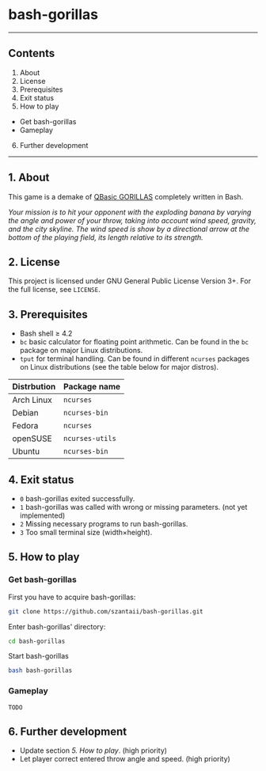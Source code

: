 # bash-gorillas

***

## Contents
 1. About
 2. License
 3. Prerequisites
 4. Exit status
 5. How to play
  * Get bash-gorillas
  * Gameplay
 6. Further development

***

## 1. About

This game is a demake of [QBasic GORILLAS](http://en.wikipedia.org/wiki/Gorillas_%28video_game%29) completely written in Bash.

*Your mission is to hit your opponent with the exploding banana by varying the angle and power of your throw, taking into account wind speed, gravity, and the city skyline. The wind speed is show by a directional arrow at the bottom of the playing field, its length relative to its strength.*

## 2. License

This project is licensed under GNU General Public License Version 3+. For the full license, see `LICENSE`.

## 3. Prerequisites

 * Bash shell ≥ 4.2
 * `bc` basic calculator for floating point arithmetic. Can be found in the `bc` package on major Linux distributions.
 * `tput` for terminal handling. Can be found in different `ncurses` packages on Linux distributions (see the table below for major distros).

| Distrbution | Package name    |
| ----------- | --------------- |
| Arch Linux  | `ncurses`       |
| Debian      | `ncurses-bin`   |
| Fedora      | `ncurses`       |
| openSUSE    | `ncurses-utils` |
| Ubuntu      | `ncurses-bin`   |

## 4. Exit status
 * `0` bash-gorillas exited successfully.
 * `1` bash-gorillas was called with wrong or missing parameters. (not yet implemented)
 * `2` Missing necessary programs to run bash-gorillas.
 * `3` Too small terminal size (width×height).

## 5. How to play

### Get bash-gorillas

First you have to acquire bash-gorillas:

```bash
git clone https://github.com/szantaii/bash-gorillas.git
```

Enter bash-gorillas' directory:

```bash
cd bash-gorillas
```

Start bash-gorillas

```bash
bash bash-gorillas
```

### Gameplay

`TODO`

## 6. Further development

 * Update section *5. How to play*. (high priority)
 * Let player correct entered throw angle and speed. (high priority)

